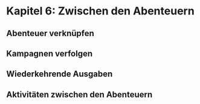 # Kapitel 6: Zwischen den Abenteuern

## Abenteuer verknüpfen

## Kampagnen verfolgen

## Wiederkehrende Ausgaben

## Aktivitäten zwischen den Abenteuern